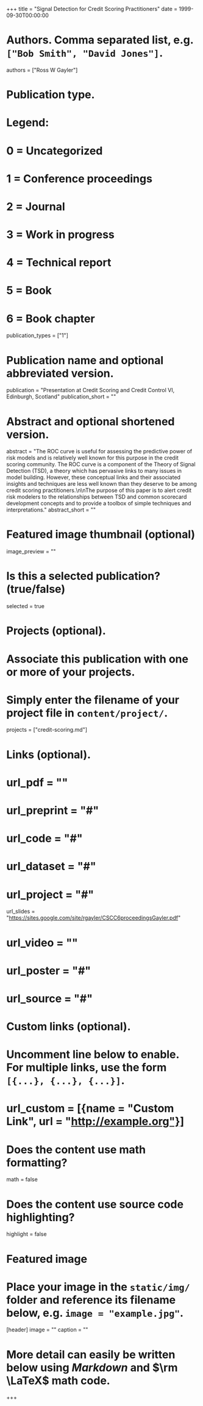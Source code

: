 +++
title = "Signal Detection for Credit Scoring Practitioners"
date = 1999-09-30T00:00:00

# Authors. Comma separated list, e.g. `["Bob Smith", "David Jones"]`.
authors = ["Ross W Gayler"]

# Publication type.
# Legend:
# 0 = Uncategorized
# 1 = Conference proceedings
# 2 = Journal
# 3 = Work in progress
# 4 = Technical report
# 5 = Book
# 6 = Book chapter
publication_types = ["1"]

# Publication name and optional abbreviated version.
publication = "Presentation at Credit Scoring and Credit Control VI, Edinburgh, Scotland"
publication_short = ""

# Abstract and optional shortened version.
abstract = "The ROC curve is useful for assessing the predictive power of risk models and is relatively well known for this purpose in the credit scoring community. The ROC curve is a component of the Theory of Signal Detection (TSD), a theory which has pervasive links to many issues in model building. However, these conceptual links and their associated insights and techniques are less well known than they deserve to be among credit scoring practitioners.\n\nThe purpose of this paper is to alert credit risk modelers to the relationships between TSD and common scorecard development concepts and to provide a toolbox of simple techniques and interpretations."
abstract_short = ""

# Featured image thumbnail (optional)
image_preview = ""

# Is this a selected publication? (true/false)
selected = true

# Projects (optional).
#   Associate this publication with one or more of your projects.
#   Simply enter the filename of your project file in `content/project/`.
projects = ["credit-scoring.md"]

# Links (optional).
# url_pdf = ""
# url_preprint = "#"
# url_code = "#"
# url_dataset = "#"
# url_project = "#"
url_slides = "https://sites.google.com/site/rgayler/CSCC6proceedingsGayler.pdf"
# url_video = ""
# url_poster = "#"
# url_source = "#"

# Custom links (optional).
#   Uncomment line below to enable. For multiple links, use the form `[{...}, {...}, {...}]`.
# url_custom = [{name = "Custom Link", url = "http://example.org"}]

# Does the content use math formatting?
math = false

# Does the content use source code highlighting?
highlight = false

# Featured image
# Place your image in the `static/img/` folder and reference its filename below, e.g. `image = "example.jpg"`.
[header]
image = ""
caption = ""

# More detail can easily be written below using *Markdown* and $\rm \LaTeX$ math code.
+++
